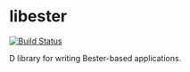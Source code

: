 libester
========

[![Build Status](https://travis-ci.org/besterprotocol/besterd.svg?branch=master)](https://travis-ci.org/besterprotocol/besterd)

D library for writing Bester-based applications.
